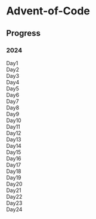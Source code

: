 # Advent-of-Code

## Progress

### 2024

Day1  
Day2  
Day3  
Day4  
Day5  
Day6  
Day7  
Day8  
Day9  
Day10  
Day11  
Day12  
Day13  
Day14  
Day15  
Day16  
Day17  
Day18  
Day19  
Day20  
Day21  
Day22  
Day23  
Day24  
